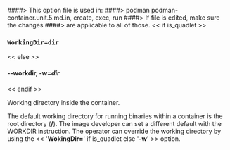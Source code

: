 ####> This option file is used in:
####>   podman podman-container.unit.5.md.in, create, exec, run
####> If file is edited, make sure the changes
####> are applicable to all of those.
<< if is_quadlet >>
### `WorkingDir=dir`
<< else >>
#### **--workdir**, **-w**=*dir*
<< endif >>

Working directory inside the container.

The default working directory for running binaries within a container is the root directory (**/**).
The image developer can set a different default with the WORKDIR instruction. The operator
can override the working directory by using the << '**WokingDir=**' if is_quadlet else '**-w**' >> option.
